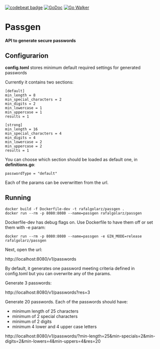 [![codebeat badge](https://codebeat.co/badges/3cadc60b-3642-46bc-9118-1595e354aa6d)](https://codebeat.co/projects/github-com-rafalgolarz-passgen-master)
[![GoDoc](https://godoc.org/github.com/rafalgolarz/passgen?status.svg)](https://godoc.org/github.com/rafalgolarz/passgen)
[![Go Walker](http://gowalker.org/api/v1/badge)](https://gowalker.org/github.com/rafalgolarz/passgen)


# Passgen

**API to generate secure passwords**

## Configurarion

**config.toml** stores minimum default required settings for generated passwords

Currently it contains two sections: 

```
[default]
min_length = 8
min_special_characters = 2
min_digits = 2
min_lowercase = 1
min_uppercase = 1
results = 1

[strong]
min_length = 16
min_special_characters = 4
min_digits = 4
min_lowercase = 2
min_uppercase = 2
results = 1
```

You can choose which section should be loaded as default one, in **definitions.go**:

```
passwordType = "default"
```

Each of the params can be overwritten from the url.

## Running

```
docker build -f Dockerfile-dev -t rafalgolarz/passgen . 
docker run --rm -p 8080:8080 --name=passgen rafalgolarz/passgen
```
Dockerfile-dev has debug flags on. Use Dockerfile to have them off or set them with -e param:

```
docker run --rm -p 8080:8080 --name=passgen -e GIN_MODE=release rafalgolarz/passgen
```

Next, open the url: 

http://localhost:8080/v1/passwords

By default, it generates one password meeting criteria defined in config.toml but you can overwrite any of the params.

Generate 3 passwords:

http://localhost:8080/v1/passwords?res=3

Generate 20 passwords. Each of the passwords should have:
- minimum length of 25 characters
- minimum of 2 special characters
- minimum of 2 digits
- minimum 4 lower and 4 upper case letters

http://localhost:8080/v1/passwords/?min-length=25&min-specials=2&min-digits=2&min-lowers=4&min-uppers=4&res=20
